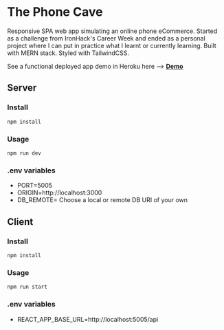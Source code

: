 # The Phone Cave

Responsive SPA web app simulating an online phone eCommerce. Started as a challenge from IronHack's Career Week and ended as a personal project where I can put in practice what I learnt or currently learning. 
Built with MERN stack. Styled with TailwindCSS.

See a functional deployed app demo in Heroku here --> **[Demo](https://my-phone-cave.herokuapp.com/)**

## Server

### Install

`npm install`

### Usage

`npm run dev`

### .env variables

- PORT=5005
- ORIGIN=http://localhost:3000
- DB_REMOTE= Choose a local or remote DB URI of your own

## Client

### Install

`npm install`

### Usage

`npm run start`

### .env variables

- REACT_APP_BASE_URL=http://localhost:5005/api